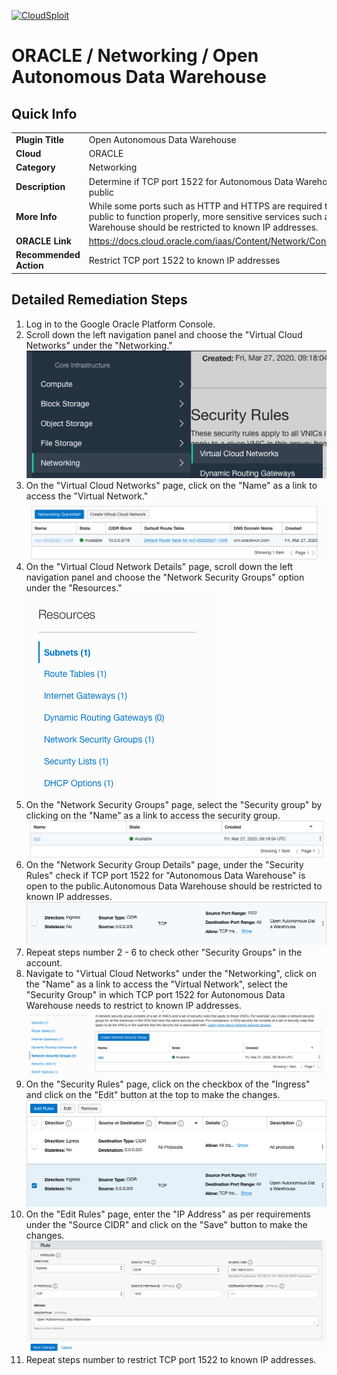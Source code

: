 [![CloudSploit](https://cloudsploit.com/img/logo-new-big-text-100.png "CloudSploit")](https://cloudsploit.com)

# ORACLE / Networking / Open Autonomous Data Warehouse

## Quick Info

| | |
|-|-|
| **Plugin Title** | Open Autonomous Data Warehouse |
| **Cloud** | ORACLE |
| **Category** | Networking |
| **Description** | Determine if TCP port 1522 for Autonomous Data Warehouse is open to the public |
| **More Info** | While some ports such as HTTP and HTTPS are required to be open to the public to function properly, more sensitive services such as Autonomous Data Warehouse should be restricted to known IP addresses. |
| **ORACLE Link** | https://docs.cloud.oracle.com/iaas/Content/Network/Concepts/securitylists.htm |
| **Recommended Action** | Restrict TCP port 1522 to known IP addresses |

## Detailed Remediation Steps
1. Log in to the Google Oracle Platform Console.
2. Scroll down the left navigation panel and choose the "Virtual Cloud Networks" under the "Networking." </br> <img src="/resources/oracle/networking/open-autonomous-data-warehouse/step2.png"/>
3. On the "Virtual Cloud Networks" page, click on the "Name" as a link to access the "Virtual Network." </br> <img src="/resources/oracle/networking/open-autonomous-data-warehouse/step3.png"/>
4. On the "Virtual Cloud Network Details" page, scroll down the left navigation panel and choose the "Network Security Groups" option under the "Resources." </br> <img src="/resources/oracle/networking/open-autonomous-data-warehouse/step4.png"/>
5. On the "Network Security Groups" page, select the "Security group" by clicking on the "Name" as a link to access the security group.</br> <img src="/resources/oracle/networking/open-autonomous-data-warehouse/step5.png"/>
6. On the "Network Security Group Details" page, under the "Security Rules" check if TCP port 1522 for "Autonomous Data Warehouse" is open to the public.Autonomous Data Warehouse should be restricted to known IP addresses. </br> <img src="/resources/oracle/networking/open-autonomous-data-warehouse/step6.png"/>
7. Repeat steps number 2 - 6 to check other "Security Groups" in the account.</br>
8. Navigate to "Virtual Cloud Networks" under the "Networking", click on the "Name" as a link to access the "Virtual Network", select the "Security Group" in which TCP port 1522 for Autonomous Data Warehouse needs to restrict to known IP addresses.</br> <img src="/resources/oracle/networking/open-autonomous-data-warehouse/step8.png"/>
9. On the "Security Rules" page, click on the checkbox of the "Ingress" and click on the "Edit" button at the top to make the changes.</br> <img src="/resources/oracle/networking/open-autonomous-data-warehouse/step9.png"/>
10. On the "Edit Rules" page, enter the "IP Address" as per requirements under the "Source CIDR" and click on the "Save" button to make the changes.</br> <img src="/resources/oracle/networking/open-autonomous-data-warehouse/step10.png"/>
11. Repeat steps number to restrict TCP port 1522 to known IP addresses.</br>
